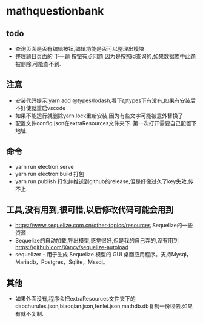 # mathquestionbank

## todo
* 查询页面是否有编辑按钮,编辑功能是否可以整理出模块
* 整理题目页面的 下一题 按钮有点问题,因为是按照id查询的,如果数据库中此题被删除,可能查不到.

## 注意
* 安装代码提示:yarn add @types/lodash,看下@types下有没有,如果有安装后不好使就重启vscode
* 如果不能运行就删除yarn.lock重新安装,因为有些文字可能被意外替换了
* 配置文件config.json在extraResources文件夹下. 第一次打开需要自己配置下地址.

## 命令
* yarn run electron:serve 
* yarn run electron:build 打包
* yarn run publish 打包并推送到github的release,但是好像过久了key失效,传不上.

## 工具,没有用到,很可惜,以后修改代码可能会用到
* https://www.sequelize.com.cn/other-topics/resources Sequelize的一些资源
* Sequelize的自动加载,导出模型,感觉很好,但是我的自己弄的,没有用到 https://github.com/Xancy/sequelize-autoload 
* sequelizer - 用于生成 Sequelize 模型的 GUI 桌面应用程序。支持Mysql，Mariadb，Postgres，Sqlite，Mssql。

## 其他
* 如果外面没有,程序会把extraResources文件夹下的daochurules.json,biaoqian.json,fenlei.json,mathdb.db复制一份过去.如果有就不复制.

